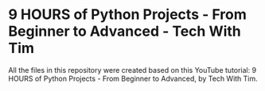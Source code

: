 # 9 HOURS of Python Projects - From Beginner to Advanced - Tech With Tim

All the files in this repository were created based on this YouTube tutorial: 9 HOURS of Python Projects - From Beginner to Advanced, by Tech With Tim.